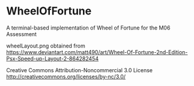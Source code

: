 # WheelOfFortune
A terminal-based implementation of Wheel of Fortune for the M06 Assessment

wheelLayout.png obtained from https://www.deviantart.com/matt490/art/Wheel-Of-Fortune-2nd-Edition-Psx-Speed-up-Layout-2-864282454

Creative Commons Attribution-Noncommercial 3.0 License
http://creativecommons.org/licenses/by-nc/3.0/
